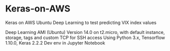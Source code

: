 # Keras-on-AWS
Keras on AWS Ubuntu Deep Learning to test predicting VIX index values

Deep Learning AMI (Ubuntu) Version 14.0
on t2.micro, with default instance, storage, tags and custom TCP for SSH access
Using Python 3.x, Tensorflow 1.10.0, Keras 2.2.2
Dev env in Jupyter Notebook
